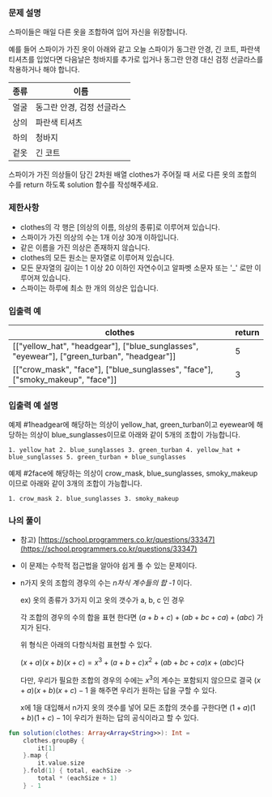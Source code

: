 ### **문제 설명**

스파이들은 매일 다른 옷을 조합하여 입어 자신을 위장합니다.

예를 들어 스파이가 가진 옷이 아래와 같고 오늘 스파이가 동그란 안경, 긴 코트, 파란색 티셔츠를 입었다면 다음날은 청바지를 추가로 입거나 동그란 안경 대신 검정 선글라스를 착용하거나 해야 합니다.

| 종류 | 이름 |
| --- | --- |
| 얼굴 | 동그란 안경, 검정 선글라스 |
| 상의 | 파란색 티셔츠 |
| 하의 | 청바지 |
| 겉옷 | 긴 코트 |

스파이가 가진 의상들이 담긴 2차원 배열 clothes가 주어질 때 서로 다른 옷의 조합의 수를 return 하도록 solution 함수를 작성해주세요.

### 제한사항

- clothes의 각 행은 [의상의 이름, 의상의 종류]로 이루어져 있습니다.
- 스파이가 가진 의상의 수는 1개 이상 30개 이하입니다.
- 같은 이름을 가진 의상은 존재하지 않습니다.
- clothes의 모든 원소는 문자열로 이루어져 있습니다.
- 모든 문자열의 길이는 1 이상 20 이하인 자연수이고 알파벳 소문자 또는 '_' 로만 이루어져 있습니다.
- 스파이는 하루에 최소 한 개의 의상은 입습니다.

### 입출력 예

| clothes | return |
| --- | --- |
| [["yellow_hat", "headgear"], ["blue_sunglasses", "eyewear"], ["green_turban", "headgear"]] | 5 |
| [["crow_mask", "face"], ["blue_sunglasses", "face"], ["smoky_makeup", "face"]] | 3 |

### 입출력 예 설명

예제 #1headgear에 해당하는 의상이 yellow_hat, green_turban이고 eyewear에 해당하는 의상이 blue_sunglasses이므로 아래와 같이 5개의 조합이 가능합니다.

`1. yellow_hat
2. blue_sunglasses
3. green_turban
4. yellow_hat + blue_sunglasses
5. green_turban + blue_sunglasses`

예제 #2face에 해당하는 의상이 crow_mask, blue_sunglasses, smoky_makeup이므로 아래와 같이 3개의 조합이 가능합니다.

`1. crow_mask
2. blue_sunglasses
3. smoky_makeup`

### 나의 풀이

- 참고) [https://school.programmers.co.kr/questions/33347](https://school.programmers.co.kr/questions/33347)
- 이 문제는 수학적 접근법을 알아야 쉽게 풀 수 있는 문제이다.
- n가지 옷의 조합의 경우의 수는 *n차식 계수들의 합 -1* 이다.
    
    ex) 옷의 종류가 3가지 이고 옷의 갯수가 a, b, c 인 경우
    
    각 조합의 경우의 수의 합을 표현 한다면 $(a+b+c) + (ab+bc+ca) + (abc)$ 가지가 된다.
    
    위 형식은 아래의 다항식처럼 표현할 수 있다.
    
    $(x+a)(x+b)(x+c) = x^3 + (a+b+c)x^2 + (ab+bc+ca)x + (abc)$다
    
    다만, 우리가 필요한 조합의 경우의 수에는 $x^3$의 계수는 포함되지 않으므로 결국 $(x+a)(x+b)(x+c) -1$ 을 해주면 우리가 원하는 답을 구할 수 있다.
    
    x에 1을 대입해서 n가지 옷의 갯수를 넣어 모든 조합의 갯수를 구한다면 $(1+a)(1+b)(1+c)-1$이 우리가 원하는 답의 공식이라고 할 수 있다.
    

```kotlin
fun solution(clothes: Array<Array<String>>): Int =
    clothes.groupBy {
        it[1]
    }.map {
        it.value.size
    }.fold(1) { total, eachSize ->
        total * (eachSize + 1)
    } - 1
```
